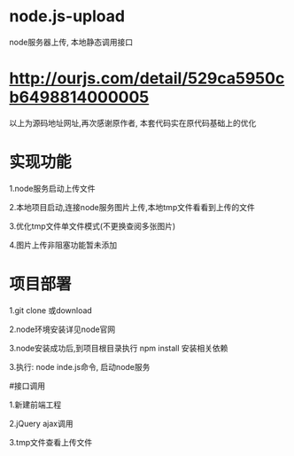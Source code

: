 # node.js-upload

node服务器上传, 本地静态调用接口
# http://ourjs.com/detail/529ca5950cb6498814000005
以上为源码地址网址,再次感谢原作者, 本套代码实在原代码基础上的优化

# 实现功能

1.node服务启动上传文件 

2.本地项目启动,连接node服务图片上传,本地tmp文件看看到上传的文件

3.优化tmp文件单文件模式(不更换查阅多张图片)

4.图片上传非阻塞功能暂未添加

# 项目部署

1.git clone 或download

2.node环境安装详见node官网

3.node安装成功后,到项目根目录执行 npm install   安装相关依赖

3.执行:  node inde.js命令, 启动node服务


#接口调用

1.新建前端工程

2.jQuery ajax调用

3.tmp文件查看上传文件

